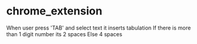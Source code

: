 # chrome_extension
When user press 'TAB' and select text it inserts tabulation
If there is more than 1 digit number its 2 spaces
Else 4 spaces